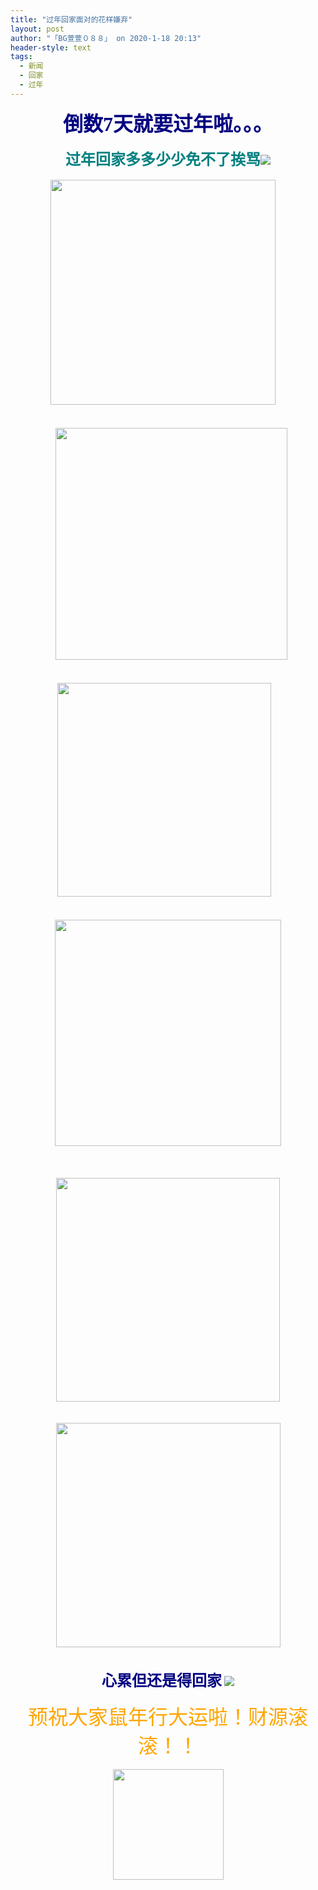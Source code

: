 ```yaml
---
title: "过年回家面对的花样嫌弃"
layout: post
author: "「BG萱萱０８８」 on 2020-1-18 20:13"
header-style: text
tags:
  - 新闻
  - 回家
  - 过年
---
```


<head></head>
<body>
 <div align="center"> 
  <strong><font face="黑体"><font size="6"><font color="#000080">倒数7天就要过年啦。。。</font></font></font></strong> 
 </div>
 <br> 
 <div align="center"> 
  <font size="5"><font color="#008080"><strong><font face="黑体">过年回家多多少少免不了挨骂</font></strong><img src="https://bbs.boniu123.cc/static/image/smiley/1ali/8.gif" smilieid="288"></font></font> 
 </div>
 <br> 
 <div align="center"> 
  <ignore_js_op> 
   <img aid="1328039" src="https://bbs.boniu123.cc/data/attachment/forum/202001/17/171948ulg706x4i05x0c40.jpg" zoomfile="data/attachment/forum/202001/17/171948ulg706x4i05x0c40.jpg" file="data/attachment/forum/202001/17/171948ulg706x4i05x0c40.jpg" width="360" inpost="1"> 
   <div class="tip tip_4 aimg_tip" id="aimg_1328039_menu" style="position: absolute; display: none" disautofocus="true"> 
    <div class="xs0"> 
     <p><strong>A007.jpg</strong> <em class="xg1">(24.13 KB, 下载次数: 0)</em></p> 
     <p> <a href="forum.php?mod=attachment&amp;aid=MTMyODAzOXw2NGVlYzk1YXwxNTc5MzYwNTE0fDB8NTUzMTE2&amp;nothumb=yes" target="_blank">下载附件</a> &nbsp;<a href="javascript:;" onclick="showWindow(this.id, this.getAttribute('url'), 'get', 0);" id="savephoto_1328039" url="home.php?mod=spacecp&amp;ac=album&amp;op=saveforumphoto&amp;aid=1328039&amp;handlekey=savephoto_1328039">保存到相册</a> </p> 
     <p class="xg1 y"><span title="2020-1-17 17:19">昨天&nbsp;17:19</span> 上传</p> 
    </div> 
    <div class="tip_horn"></div> 
   </div> 
  </ignore_js_op> &nbsp; &nbsp; 
 </div>
 <br> 
 <br> 
 <div align="center">
   &nbsp;&nbsp; 
  <ignore_js_op> 
   <img aid="1328038" src="https://bbs.boniu123.cc/data/attachment/forum/202001/17/171948rczqckm55ecca5fb.jpg" zoomfile="data/attachment/forum/202001/17/171948rczqckm55ecca5fb.jpg" file="data/attachment/forum/202001/17/171948rczqckm55ecca5fb.jpg" width="371" inpost="1"> 
   <div class="tip tip_4 aimg_tip" id="aimg_1328038_menu" style="position: absolute; display: none" disautofocus="true"> 
    <div class="xs0"> 
     <p><strong>A005.jpg</strong> <em class="xg1">(28.7 KB, 下载次数: 0)</em></p> 
     <p> <a href="forum.php?mod=attachment&amp;aid=MTMyODAzOHw2MjdlYTNkNXwxNTc5MzYwNTE0fDB8NTUzMTE2&amp;nothumb=yes" target="_blank">下载附件</a> &nbsp;<a href="javascript:;" onclick="showWindow(this.id, this.getAttribute('url'), 'get', 0);" id="savephoto_1328038" url="home.php?mod=spacecp&amp;ac=album&amp;op=saveforumphoto&amp;aid=1328038&amp;handlekey=savephoto_1328038">保存到相册</a> </p> 
     <p class="xg1 y"><span title="2020-1-17 17:19">昨天&nbsp;17:19</span> 上传</p> 
    </div> 
    <div class="tip_horn"></div> 
   </div> 
  </ignore_js_op> 
 </div>
 <br> 
 <br> 
 <div align="center"> 
  <ignore_js_op> 
   <img aid="1328035" src="https://bbs.boniu123.cc/data/attachment/forum/202001/17/171946a2fzouefc10wju0o.jpg" zoomfile="data/attachment/forum/202001/17/171946a2fzouefc10wju0o.jpg" file="data/attachment/forum/202001/17/171946a2fzouefc10wju0o.jpg" width="342" inpost="1"> 
   <div class="tip tip_4 aimg_tip" id="aimg_1328035_menu" style="position: absolute; display: none" disautofocus="true"> 
    <div class="xs0"> 
     <p><strong>A003.jpg</strong> <em class="xg1">(30.3 KB, 下载次数: 0)</em></p> 
     <p> <a href="forum.php?mod=attachment&amp;aid=MTMyODAzNXwxNzQ5MTliZHwxNTc5MzYwNTE0fDB8NTUzMTE2&amp;nothumb=yes" target="_blank">下载附件</a> &nbsp;<a href="javascript:;" onclick="showWindow(this.id, this.getAttribute('url'), 'get', 0);" id="savephoto_1328035" url="home.php?mod=spacecp&amp;ac=album&amp;op=saveforumphoto&amp;aid=1328035&amp;handlekey=savephoto_1328035">保存到相册</a> </p> 
     <p class="xg1 y"><span title="2020-1-17 17:19">昨天&nbsp;17:19</span> 上传</p> 
    </div> 
    <div class="tip_horn"></div> 
   </div> 
  </ignore_js_op> &nbsp;&nbsp; 
 </div>
 <br> 
 <br> 
 <div align="center"> 
  <ignore_js_op> 
   <img aid="1328037" src="https://bbs.boniu123.cc/data/attachment/forum/202001/17/171947d97ip6nznd48xyd7.jpg" zoomfile="data/attachment/forum/202001/17/171947d97ip6nznd48xyd7.jpg" file="data/attachment/forum/202001/17/171947d97ip6nznd48xyd7.jpg" width="362" inpost="1"> 
   <div class="tip tip_4 aimg_tip" id="aimg_1328037_menu" style="position: absolute; display: none" disautofocus="true"> 
    <div class="xs0"> 
     <p><strong>A004.jpg</strong> <em class="xg1">(35 KB, 下载次数: 0)</em></p> 
     <p> <a href="forum.php?mod=attachment&amp;aid=MTMyODAzN3xkODllMDM2MnwxNTc5MzYwNTE0fDB8NTUzMTE2&amp;nothumb=yes" target="_blank">下载附件</a> &nbsp;<a href="javascript:;" onclick="showWindow(this.id, this.getAttribute('url'), 'get', 0);" id="savephoto_1328037" url="home.php?mod=spacecp&amp;ac=album&amp;op=saveforumphoto&amp;aid=1328037&amp;handlekey=savephoto_1328037">保存到相册</a> </p> 
     <p class="xg1 y"><span title="2020-1-17 17:19">昨天&nbsp;17:19</span> 上传</p> 
    </div> 
    <div class="tip_horn"></div> 
   </div> 
  </ignore_js_op> 
 </div>
 <br> 
 <br> 
 <br> 
 <div align="center"> 
  <ignore_js_op> 
   <img aid="1328036" src="https://bbs.boniu123.cc/data/attachment/forum/202001/17/171947ajgvocg44bbaatfb.jpg" zoomfile="data/attachment/forum/202001/17/171947ajgvocg44bbaatfb.jpg" file="data/attachment/forum/202001/17/171947ajgvocg44bbaatfb.jpg" width="358" inpost="1"> 
   <div class="tip tip_4 aimg_tip" id="aimg_1328036_menu" style="position: absolute; display: none" disautofocus="true"> 
    <div class="xs0"> 
     <p><strong>A006.jpg</strong> <em class="xg1">(28.41 KB, 下载次数: 0)</em></p> 
     <p> <a href="forum.php?mod=attachment&amp;aid=MTMyODAzNnw3YTQ1MmNkNnwxNTc5MzYwNTE0fDB8NTUzMTE2&amp;nothumb=yes" target="_blank">下载附件</a> &nbsp;<a href="javascript:;" onclick="showWindow(this.id, this.getAttribute('url'), 'get', 0);" id="savephoto_1328036" url="home.php?mod=spacecp&amp;ac=album&amp;op=saveforumphoto&amp;aid=1328036&amp;handlekey=savephoto_1328036">保存到相册</a> </p> 
     <p class="xg1 y"><span title="2020-1-17 17:19">昨天&nbsp;17:19</span> 上传</p> 
    </div> 
    <div class="tip_horn"></div> 
   </div> 
  </ignore_js_op> 
 </div>
 <br> 
 <br> 
 <div align="center"> 
  <ignore_js_op> 
   <img aid="1328042" src="https://bbs.boniu123.cc/data/attachment/forum/202001/17/171950qfl61o2o22ljhq22.jpg" zoomfile="data/attachment/forum/202001/17/171950qfl61o2o22ljhq22.jpg" file="data/attachment/forum/202001/17/171950qfl61o2o22ljhq22.jpg" width="359" inpost="1"> 
   <div class="tip tip_4 aimg_tip" id="aimg_1328042_menu" style="position: absolute; display: none" disautofocus="true"> 
    <div class="xs0"> 
     <p><strong>A009.jpg</strong> <em class="xg1">(36.42 KB, 下载次数: 0)</em></p> 
     <p> <a href="forum.php?mod=attachment&amp;aid=MTMyODA0MnwyNzJjM2RkOHwxNTc5MzYwNTE0fDB8NTUzMTE2&amp;nothumb=yes" target="_blank">下载附件</a> &nbsp;<a href="javascript:;" onclick="showWindow(this.id, this.getAttribute('url'), 'get', 0);" id="savephoto_1328042" url="home.php?mod=spacecp&amp;ac=album&amp;op=saveforumphoto&amp;aid=1328042&amp;handlekey=savephoto_1328042">保存到相册</a> </p> 
     <p class="xg1 y"><span title="2020-1-17 17:19">昨天&nbsp;17:19</span> 上传</p> 
    </div> 
    <div class="tip_horn"></div> 
   </div> 
  </ignore_js_op> 
 </div>
 <br> 
 <br> 
 <div align="center"> 
  <strong><font size="5"><font color="#000080">心累但还是得回家</font></font></strong> 
  <img src="https://bbs.boniu123.cc/static/image/smiley/1ali/2.gif" smilieid="302"> 
 </div>
 <br> 
 <div align="center"> 
  <font face="微软雅黑"><font size="6"><font color="#ffa500">预祝大家鼠年行大运啦！财源滚滚！！</font></font></font> 
 </div>
 <br> 
 <div align="center"> 
  <ignore_js_op> 
   <img aid="1328047" src="https://bbs.boniu123.cc/data/attachment/forum/202001/17/180622z7mnzf76nkjhj6zq.png" zoomfile="data/attachment/forum/202001/17/180622z7mnzf76nkjhj6zq.png" file="data/attachment/forum/202001/17/180622z7mnzf76nkjhj6zq.png" width="177" inpost="1"> 
   <div class="tip tip_4 aimg_tip" id="aimg_1328047_menu" style="position: absolute; display: none" disautofocus="true"> 
    <div class="xs0"> 
     <p><strong>download.png</strong> <em class="xg1">(8.1 KB, 下载次数: 0)</em></p> 
     <p> <a href="forum.php?mod=attachment&amp;aid=MTMyODA0N3wwMWM4ZGU0NHwxNTc5MzYwNTE0fDB8NTUzMTE2&amp;nothumb=yes" target="_blank">下载附件</a> &nbsp;<a href="javascript:;" onclick="showWindow(this.id, this.getAttribute('url'), 'get', 0);" id="savephoto_1328047" url="home.php?mod=spacecp&amp;ac=album&amp;op=saveforumphoto&amp;aid=1328047&amp;handlekey=savephoto_1328047">保存到相册</a> </p> 
     <p>恭喜发财</p> 
     <p class="xg1 y"><span title="2020-1-17 18:06">昨天&nbsp;18:06</span> 上传</p> 
    </div> 
    <div class="tip_horn"></div> 
   </div> 
  </ignore_js_op> 
 </div>
 <br> 
 <div align="center"> 
  <font face="微软雅黑"><font size="5"><font color="#ffa500"><br> </font></font></font> 
 </div>
 <br> 
 <br> 
 <br> 
 <br>
</body>



